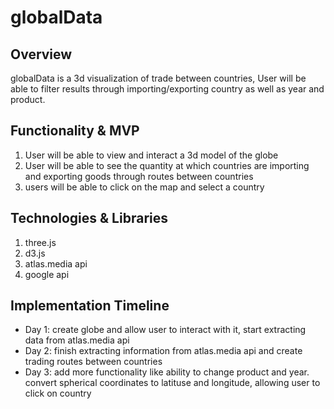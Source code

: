 # globalData
## Overview 
globalData is a 3d visualization of trade between countries, User will be able to filter results through importing/exporting country as well
as year and product. 

## Functionality & MVP
1. User will be able to view and interact a 3d model of the globe 
2. User will be able to see the quantity at which countries are importing and exporting goods through routes between countries
3. users will be able to click on the map and select a country 

## Technologies & Libraries 
1. three.js
2. d3.js
3. atlas.media api 
4. google api 

## Implementation Timeline 
* Day 1: create globe and allow user to interact with it, start extracting data from atlas.media api
* Day 2: finish extracting information from atlas.media api and create trading routes between countries
* Day 3: add more functionality like ability to change product and year. convert spherical coordinates to latituse and longitude,
allowing user to click on country 